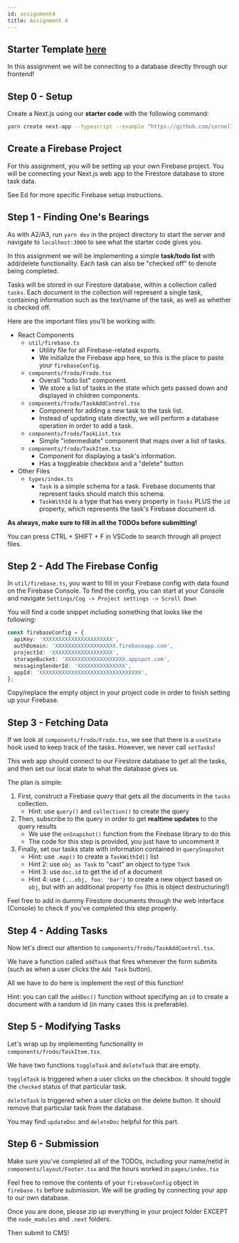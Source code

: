 ```yaml
---
id: assignment4
title: Assignment 4
---
```


## Starter Template [here](https://github.com/cornell-dti/trends-sp23-starters/releases/download/1.0/a4.zip)

In this assignment we will be connecting to a database directly through our
frontend!

## Step 0 - Setup

Create a Next.js using our **starter code** with the following command:

```bash
yarn create next-app --typescript --example "https://github.com/cornell-dti/trends-sp22-starters/tree/main/a4" YOUR_DIR_NAME
```

## Create a Firebase Project

For this assignment, you will be setting up your own Firebase project. You will
be connecting your Next.js web app to the Firestore database to store task data.

See Ed for more specific Firebase setup instructions.

## Step 1 - Finding One's Bearings

As with A2/A3, run `yarn dev` in the project directory to start the server and
navigate to `localhost:3000` to see what the starter code gives you.

In this assignment we will be implementing a simple **task/todo list** with
add/delete functionality. Each task can also be "checked off" to denote being
completed.

Tasks will be stored in our Firestore database, within a collection called
`tasks`. Each document in the collection will represent a single task,
containing information such as the text/name of the task, as well as whether is
checked off.

Here are the important files you'll be working with:

- React Components
  - `util/firebase.ts`
    - Utility file for all Firebase-related exports.
    - We initialize the Firebase app here, so this is the place to paste your
      `firebaseConfig`.
  - `components/frodo/Frodo.tsx`
    - Overall "todo list" component.
    - We store a list of tasks in the state which gets passed down and displayed
      in children components.
  - `components/frodo/TaskAddControl.tsx`
    - Component for adding a new task to the task list.
    - Instead of updating state directly, we will perform a database
      operation in order to add a task.
  - `components/frodo/TaskList.tsx`
    - Simple "intermediate" component that maps over a list of tasks.
  - `components/frodo/TaskItem.tsx`
    - Component for displaying a task's information.
    - Has a toggleable checkbox and a "delete" button
- Other Files
  - `types/index.ts`
    - `Task` is a simple schema for a task. Firebase documents that represent
      tasks should match this schema.
    - `TaskWithId` is a type that has every property in `Tasks` PLUS the `id`
      property, which represents the task's Firebase document id.

**As always, make sure to fill in all the TODOs before submitting!**

You can press CTRL + SHIFT + F in VSCode to search through all project files.

## Step 2 - Add The Firebase Config

In `util/firebase.ts`, you want to fill in your Firebase config with data found
on the Firebase Console. To find the config, you can start at your Console and
navigate `Settings/Cog -> Project settings -> Scroll Down`

You will find a code snippet including something that looks like the following:

```typescript
const firebaseConfig = {
  apiKey: 'XXXXXXXXXXXXXXXXXXXXXX',
  authDomain: 'XXXXXXXXXXXXXXXXXXX.firebaseapp.com',
  projectId: 'XXXXXXXXXXXXXXXXXXX',
  storageBucket: 'XXXXXXXXXXXXXXXXXXX.appspot.com',
  messagingSenderId: 'XXXXXXXXXXXXXXX',
  appId: 'XXXXXXXXXXXXXXXXXXXXXXXXXXXXXXXX',
};
```

Copy/replace the empty object in your project code in order to finish setting up
your Firebase.

## Step 3 - Fetching Data

If we look at `components/frodo/Frodo.tsx`, we see that there is a `useState`
hook used to keep track of the tasks. However, we never call `setTasks`!

This web app should connect to our Firestore database to get all the tasks, and
then set our local state to what the database gives us.

The plan is simple:

1. First, construct a Firebase _query_ that gets all the documents in the `tasks`
   collection.
   - Hint: use `query()` and `collection()` to create the query
2. Then, subscribe to the query in order to get **realtime updates** to the
   query results
   - We use the `onSnapshot()` function from the Firebase library to do this
   - The code for this step is provided, you just have to uncomment it
3. Finally, set our tasks state with information contained in `querySnapshot`
   - Hint: use `.map()` to create a `TaskWithId[]` list
   - Hint 2: use `obj as Task` to "cast" an object to type `Task`
   - Hint 3: use `doc.id` to get the id of a document
   - Hint 4: use `{...obj, foo: 'bar'}` to create a new object based on `obj`,
     but with an additional property `foo` (this is object destructuring!)

Feel free to add in dummy Firestore documents through the web interface
(Console) to check if you've completed this step properly.

## Step 4 - Adding Tasks

Now let's direct our attention to `components/frodo/TaskAddControl.tsx`.

We have a function called `addTask` that fires whenever the form submits (such
as when a user clicks the `Add Task` button).

All we have to do here is implement the rest of this function!

Hint: you can call the `addDoc()` function without specifying an `id` to create
a document with a random id (in many cases this is preferable).

## Step 5 - Modifying Tasks

Let's wrap up by implementing functionality in `components/frodo/TaskItem.tsx`.

We have two functions `toggleTask` and `deleteTask` that are empty.

`toggleTask` is triggered when a user clicks on the checkbox. It should toggle
the `checked` status of that particular task.

`deleteTask` is triggered when a user clicks on the delete button. It should
remove that particular task from the database.

You may find `updateDoc` and `deleteDoc` helpful for this part.

## Step 6 - Submission

Make sure you've completed all of the TODOs, including your name/netid in
`components/layout/Footer.tsx` and the hours worked in `pages/index.tsx`

Feel free to remove the contents of your `firebaseConfig` object in
`firebase.ts` before submission. We will be grading by connecting your app to
our own database.

Once you are done, please zip up everything in your project folder EXCEPT the
`node_modules` and `.next` folders.

Then submit to CMS!
